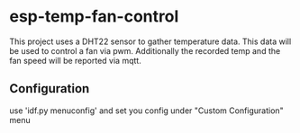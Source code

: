# esp-temp-fan-control

This project uses a DHT22 sensor to gather temperature data.
This data will be used to control a fan via pwm.
Additionally the recorded temp and the fan speed will be reported via mqtt.

## Configuration

use 'idf.py menuconfig' and set you config under "Custom Configuration" menu
